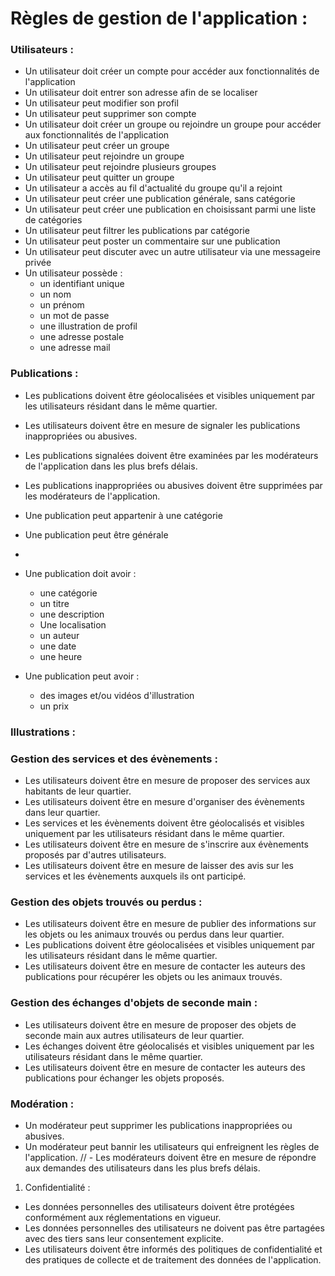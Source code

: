 # Règles de gestion de l'application :

### Utilisateurs :

- Un utilisateur doit créer un compte pour accéder aux fonctionnalités de l'application
- Un utilisateur doit entrer son adresse afin de se localiser
- Un utilisateur peut modifier son profil
- Un utilisateur peut supprimer son compte
- Un utilisateur doit créer un groupe ou rejoindre un groupe pour accéder aux fonctionnalités de l'application
- Un utilisateur peut créer un groupe
- Un utilisateur peut rejoindre un groupe
- Un utilisateur peut rejoindre plusieurs groupes
- Un utilisateur peut quitter un groupe
- Un utilisateur a accès au fil d'actualité du groupe qu'il a rejoint
- Un utilisateur peut créer une publication générale, sans catégorie
- Un utilisateur peut créer une publication en choisissant parmi une liste de catégories
- Un utilisateur peut filtrer les publications par catégorie
- Un utilisateur peut poster un commentaire sur une publication
- Un utilisateur peut discuter avec un autre utilisateur via une messageire privée
- Un utilisateur possède :
  - un identifiant unique
  - un nom
  - un prénom
  - un mot de passe
  - une illustration de profil
  - une adresse postale
  - une adresse mail



### Publications :

- Les publications doivent être géolocalisées et visibles uniquement par les utilisateurs résidant dans le même quartier.
- Les utilisateurs doivent être en mesure de signaler les publications inappropriées ou abusives.
- Les publications signalées doivent être examinées par les modérateurs de l'application dans les plus brefs délais.
- Les publications inappropriées ou abusives doivent être supprimées par les modérateurs de l'application.

- Une publication peut appartenir à une catégorie
- Une publication peut être générale
- 
- Une publication doit avoir :
  - une catégorie
  - un titre
  - une description
  - Une localisation
  - un auteur
  - une date
  - une heure
  
- Une publication peut avoir :
  - des images et/ou vidéos d'illustration
  - un prix

### Illustrations :

### Gestion des services et des évènements :

- Les utilisateurs doivent être en mesure de proposer des services aux habitants de leur quartier.
- Les utilisateurs doivent être en mesure d'organiser des évènements dans leur quartier.
- Les services et les évènements doivent être géolocalisés et visibles uniquement par les utilisateurs résidant dans le même quartier.
- Les utilisateurs doivent être en mesure de s'inscrire aux évènements proposés par d'autres utilisateurs.
- Les utilisateurs doivent être en mesure de laisser des avis sur les services et les évènements auxquels ils ont participé.

### Gestion des objets trouvés ou perdus :

- Les utilisateurs doivent être en mesure de publier des informations sur les objets ou les animaux trouvés ou perdus dans leur quartier.
- Les publications doivent être géolocalisées et visibles uniquement par les utilisateurs résidant dans le même quartier.
- Les utilisateurs doivent être en mesure de contacter les auteurs des publications pour récupérer les objets ou les animaux trouvés.

### Gestion des échanges d'objets de seconde main :

- Les utilisateurs doivent être en mesure de proposer des objets de seconde main aux autres utilisateurs de leur quartier.
- Les échanges doivent être géolocalisés et visibles uniquement par les utilisateurs résidant dans le même quartier.
- Les utilisateurs doivent être en mesure de contacter les auteurs des publications pour échanger les objets proposés.

### Modération :

- Un modérateur peut supprimer les publications inappropriées ou abusives.
- Un modérateur peut bannir les utilisateurs qui enfreignent les règles de l'application.
// - Les modérateurs doivent être en mesure de répondre aux demandes des utilisateurs dans les plus brefs délais.

1. Confidentialité :

- Les données personnelles des utilisateurs doivent être protégées conformément aux réglementations en vigueur.
- Les données personnelles des utilisateurs ne doivent pas être partagées avec des tiers sans leur consentement explicite.
- Les utilisateurs doivent être informés des politiques de confidentialité et des pratiques de collecte et de traitement des données de l'application.
